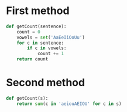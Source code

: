 # First method

```python
def getCount(sentence):
    count = 0
    vowels = set('AaEeIiOoUu')
    for c in sentence:
        if c in vowels:
            count += 1
    return count
```

# Second method

```python
def getCount(s):
    return sum(c in 'aeiouAEIOU' for c in s)
```
